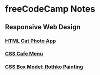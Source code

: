 # freeCodeCamp Notes

## Responsive Web Design

### [HTML Cat Photo App](https://github.com/codem1ner/free-code-camp/tree/main/responsive-web-design/html-cat-photo-app)

### [CSS Cafe Menu](https://github.com/codem1ner/free-code-camp/tree/main/responsive-web-design/css-cafe-menu)

### [CSS Box Model: Rothko Painting](https://github.com/codem1ner/free-code-camp/tree/main/responsive-web-design/box-model-rothko-painting)

